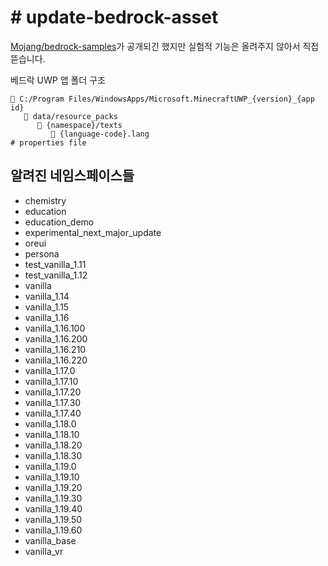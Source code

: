 # # update-bedrock-asset

[Mojang/bedrock-samples](https://github.com/Mojang/bedrock-samples)가 공개되긴 했지만 실험적 기능은 올려주지 않아서 직접 뜯습니다.

베드락 UWP 앱 폴더 구조


```text
📂 C:/Program Files/WindowsApps/Microsoft.MinecraftUWP_{version}_{app id}
   📂 data/resource_packs
      📂 {namespace}/texts
         📄 {language-code}.lang                                           # properties file
```

## 알려진 네임스페이스들

- chemistry
- education
- education_demo
- experimental_next_major_update
- oreui
- persona
- test_vanilla_1.11
- test_vanilla_1.12
- vanilla
- vanilla_1.14
- vanilla_1.15
- vanilla_1.16
- vanilla_1.16.100
- vanilla_1.16.200
- vanilla_1.16.210
- vanilla_1.16.220
- vanilla_1.17.0
- vanilla_1.17.10
- vanilla_1.17.20
- vanilla_1.17.30
- vanilla_1.17.40
- vanilla_1.18.0
- vanilla_1.18.10
- vanilla_1.18.20
- vanilla_1.18.30
- vanilla_1.19.0
- vanilla_1.19.10
- vanilla_1.19.20
- vanilla_1.19.30
- vanilla_1.19.40
- vanilla_1.19.50
- vanilla_1.19.60
- vanilla_base
- vanilla_vr
